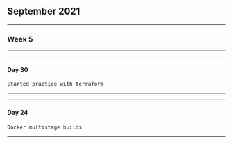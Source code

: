 ## September 2021
****
### Week 5
****

****
#### Day 30
````
Started practice with terraform

````
****
****
#### Day 24
````
Docker multistage builds

````
****
